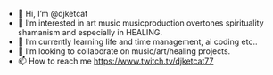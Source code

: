 - 👋 Hi, I’m @djketcat
- 👀 I’m interested in art music musicproduction overtones spirituality shamanism and especially in HEALING.
- 🌱 I’m currently learning life and time management, ai coding etc..
- 💞️ I’m looking to collaborate on music/art/healing projects.
- 📫 How to reach me https://www.twitch.tv/djketcat77

<!---
djketcat/djketcat is a ✨ special ✨ repository because its `README.md` (this file) appears on your GitHub profile.
You can click the Preview link to take a look at your changes.
--->

